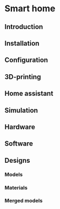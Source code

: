 # Smart home

## Introduction
## Installation
## Configuration
## 3D-printing
## Home assistant
## Simulation
## Hardware
## Software

## Designs
### Models
### Materials
### Merged models
